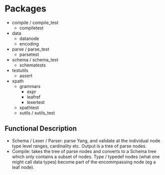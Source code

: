 Packages
========

  * compile / compile_test
	* compiletest
  * data
	* datanode
	* encoding
  * parse / parse_test
	* parsetest
  * schema / schema_test
	* schematests
  * testutils
	* assert
  * xpath
	* grammars
	  * expr
	  * leafref
	  * lexertest
	* xpathtest
	* xutils / xutils_test

Functional Description
----------------------

  * Schema / Lexer / Parser: parse Yang, and validate at the individual node
    type level ranges, cardinality etc.  Output is a tree of parse nodes.
  * Compile: takes the tree of parse nodes and converts to a Schema tree which
    only contains a subset of nodes.  Type / typedef nodes (what one might
    call data types) become part of the encommpassing node (eg a leaf node).
